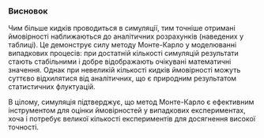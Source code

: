 ### Висновок
Чим більше кидків проводиться в симуляції, тим точніше отримані ймовірності наближаються до аналітичних розрахунків (наведених у таблиці). 
Це демонструє силу методу Монте-Карло у моделюванні випадкових процесів: при достатній кількості симуляцій результати стають стабільними і добре відображають очікувані математичні значення. 
Однак при невеликій кількості кидків ймовірності можуть суттєво відхилятися від аналітичних, що є природним результатом статистичних флуктуацій.

В цілому, симуляція підтверджує, що метод Монте-Карло є ефективним інструментом для оцінки ймовірностей у випадкових експериментах, хоча і потребує великої кількості експериментів для досягнення високої точності.